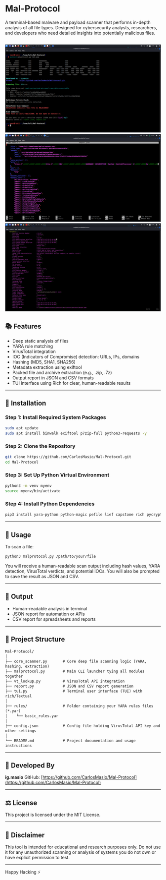 # Mal-Protocol

A terminal-based malware and payload scanner that performs in-depth analysis of all file types. Designed for cybersecurity analysts, researchers, and developers who need detailed insights into potentially malicious files.

![Mal-Protocol Banner](Mal-Protocol.png)
![report2 Banner](report2.png)
![report Banner](report.png)
---

## 📚 Features

* Deep static analysis of files
* YARA rule matching
* VirusTotal integration
* IOC (Indicators of Compromise) detection: URLs, IPs, domains
* Hashing (MD5, SHA1, SHA256)
* Metadata extraction using exiftool
* Packed file and archive extraction (e.g., .zip, .7z)
* Output report in JSON and CSV formats
* TUI interface using Rich for clear, human-readable results

---

## 🚀 Installation

### Step 1: Install Required System Packages

```bash
sudo apt update
sudo apt install binwalk exiftool p7zip-full python3-requests -y
```

### Step 2: Clone the Repository

```bash
git clone https://github.com/CarlosMasio/Mal-Protocol.git
cd Mal-Protocol
```

### Step 3: Set Up Python Virtual Environment

```bash
python3 -m venv myenv
source myenv/bin/activate
```

### Step 4: Install Python Dependencies

```bash
pip3 install yara-python python-magic pefile lief capstone rich pycryptodome oletools pyzipper requests
```

---

## 🔧 Usage

To scan a file:

```bash
python3 malprotocol.py /path/to/your/file
```

You will receive a human-readable scan output including hash values, YARA detection, VirusTotal verdicts, and potential IOCs. You will also be prompted to save the result as JSON and CSV.

---

## 📄 Output

* Human-readable analysis in terminal
* JSON report for automation or APIs
* CSV report for spreadsheets and reports

---

## 📁 Project Structure

```
Mal-Protocol/
│
├── core_scanner.py       # Core deep file scanning logic (YARA, hashing, extraction)
├── malprotocol.py        # Main CLI launcher tying all modules together
├── vt_lookup.py          # VirusTotal API integration
├── report.py             # JSON and CSV report generation
├── tui.py                # Terminal user interface (TUI) with rich/Textual
│
├── rules/                # Folder containing your YARA rules files (*.yar)
│    └── basic_rules.yar
│
├── config.json           # Config file holding VirusTotal API key and other settings
│
└── README.md             # Project documentation and usage instructions
```

---

## 👤 Developed By

**ig.masio**
GitHub: [https://github.com/CarlosMasio/Mal-Protocol](https://github.com/CarlosMasio/Mal-Protocol)

---

## ⚖️ License

This project is licensed under the MIT License.

---

## 🚫 Disclaimer

This tool is intended for educational and research purposes only. Do not use it for any unauthorized scanning or analysis of systems you do not own or have explicit permission to test.

---

Happy Hacking ⚡
